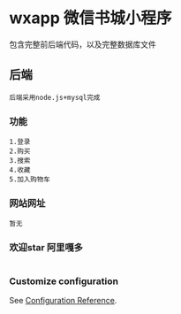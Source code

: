 # wxapp  微信书城小程序

包含完整前后端代码，以及完整数据库文件

## 后端
```
后端采用node.js+mysql完成
```
### 功能
```
1.登录
2.购买
3.搜索
4.收藏
5.加入购物车

```
### 网站网址
```
暂无
```
### 欢迎star 阿里嘎多
```
```

### Customize configuration
See [Configuration Reference](https://cli.vuejs.org/config/).
